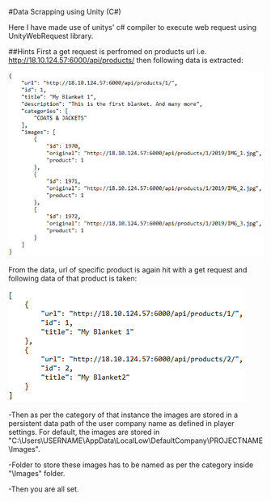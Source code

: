 #Data Scrapping using Unity (C#)

Here I have made use of unitys' c# compiler to execute web request using UnityWebRequest library. 

##Hints
First a get request is perfromed on products url i.e. http://18.10.124.57:6000/api/products/ then following data is extracted:

![Json data of the products](imagesJson.PNG)

From the data, url of specific product is again hit with a get request and following data of that product is taken:

![Json data of images](productsJson.PNG)

-Then as per the category of that instance the images are stored in a persistent data path of the user company name as
defined in player settings. For default, the images are stored in "C:\Users\USERNAME\AppData\LocalLow\DefaultCompany\PROJECTNAME\Images\".

-Folder to store these images has to be named as per the category inside "\Images" folder.

-Then you are all set.